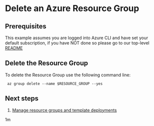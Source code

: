 
# Delete an Azure Resource Group

## Prerequisites

This example assumes you are logged into Azure CLI and have set your default
subscription, if you have NOT done so please go to our top-level
[README](../README.md)

## Delete the Resource Group

To delete the Resource Group use the following command line:

<!-- workflow.name(group/delete/README.md) -->
<!-- workflow.filename(group_delete_README.md.yml) -->
<!-- workflow.cron(0 1 * * 0) -->
<!-- workflow.pushPath(true) -->
<!-- workflow.dispatch(true) -->
<!-- workflow.runsOn(ubuntu-latest) -->
<!-- workflow.include(../create/README.md) -->

```shell
 az group delete --name $RESOURCE_GROUP --yes
```

<!-- workflow.directOnly()
export RESULT=$(az group show --name $RESOURCE_GROUP --output tsv --query name)
if [[ "$RESULT" == $RESOURCE_GROUP ]]; then
  exit 1
fi
  -->

## Next steps

1. [Manage resource groups and template deployments](https://docs.microsoft.com/en-us/cli/azure/group)

1m
